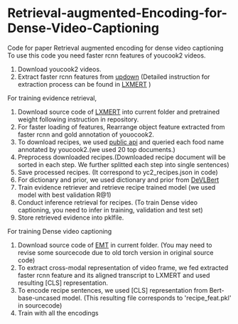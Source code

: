 # Retrieval-augmented-Encoding-for-Dense-Video-Captioning
Code for paper Retrieval augmented encoding for dense video captioning
To use this code you need faster rcnn features of youcook2 videos.
1. Download youcook2 videos.
2. Extract faster rcnn features from [updown](https://github.com/peteanderson80/bottom-up-attention) (Detailed instruction for extraction process can be found in [LXMERT](https://github.com/airsplay/lxmert) )

For training evidence retrieval,
  1. Download source code of [LXMERT](https://github.com/airsplay/lxmert) into current folder and pretrained weight following instruction in repository.
  2. For faster loading of features, Rearrange object feature extracted from faster rcnn and gold annotation of youocook2.
  3. To download recipes, we used [public api](https://apify.com/dtrungtin/allrecipes-scraper/api) and queried each food name annotated by youcook2.(we used 20 top documents.)
  4. Preprocess downloaded recipes.(Downloaded recipe document will be sorted in each step. We further splitted each step into single sentences)
  5. Save processed recipes. (It correspond to yc2_recipes.json in code)
  6. For dictionary and prior, we used dictionary and prior from [DeVLBert](https://github.com/shengyuzhang/DeVLBert)
  7. Train evidence retriever and retrieve recipe trained model (we used model with best validation R@1)
  8. Conduct inference retrieval for recipes. (To train Dense video captioning, you need to infer in training, validation and test set)
  9. Store retrieved evidence into pklfile. 

For training Dense video captioning
 1. Download source code of [EMT](https://github.com/salesforce/densecap) in current folder. (You may need to revise some sourcecode due to old torch version in original source code)
 2. To extract cross-modal representation of video frame, we fed extracted faster rcnn feature and its aligned transcript to LXMERT and used resulting [CLS] representation.
 3. To encode recipe sentences, we used [CLS] representation from Bert-base-uncased model. (This resulting file corresponds to 'recipe_feat.pkl' in sourcecode) 
 4. Train with all the encodings
